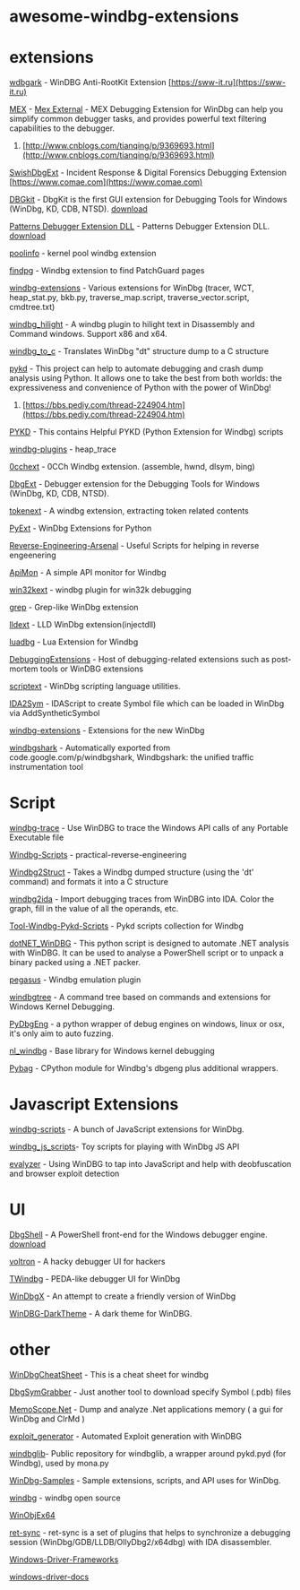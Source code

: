 # awesome-windbg-extensions

# extensions

[wdbgark](https://github.com/swwwolf/wdbgark) - WinDBG Anti-RootKit Extension [https://sww-it.ru](https://sww-it.ru)

[MEX](https://github.com/REhints/WinDbg/tree/master/MEX) - [Mex External](https://www.microsoft.com/en-us/download/details.aspx?id=53304) - MEX Debugging Extension for WinDbg can help you simplify common debugger tasks, and provides powerful text filtering capabilities to the debugger.

1. [http://www.cnblogs.com/tianqing/p/9369693.html](http://www.cnblogs.com/tianqing/p/9369693.html)

[SwishDbgExt](https://github.com/comaeio/SwishDbgExt) - Incident Response & Digital Forensics Debugging Extension [https://www.comae.com](https://www.comae.com)

[DBGkit](http://www.andreybazhan.com/dbgkit.html) - DbgKit is the first GUI extension for Debugging Tools for Windows (WinDbg, KD, CDB, NTSD). [download](http://www.andreybazhan.com/download/DbgKit.zip)

[Patterns Debugger Extension DLL](http://www.patterndiagnostics.com/patterns-extension) - Patterns Debugger Extension DLL. [download](http://www.patterndiagnostics.com/files/patterns.zip)

[poolinfo](https://github.com/fishstiqz/poolinfo) - kernel pool windbg extension

[findpg](https://github.com/tandasat/findpg) - Windbg extension to find PatchGuard pages

[windbg-extensions](https://github.com/goldshtn/windbg-extensions) - Various extensions for WinDbg (tracer, WCT, heap_stat.py, bkb.py, traverse_map.script, traverse_vector.script, cmdtree.txt)

[windbg_hilight](https://github.com/lynnux/windbg_hilight) - A windbg plugin to hilight text in Disassembly and Command windows. Support x86 and x64.

[windbg_to_c](https://github.com/MarkHC/windbg_to_c) - Translates WinDbg "dt" structure dump to a C structure

[pykd](https://githomelab.ru/pykd/pykd) - This project can help to automate debugging and crash dump analysis using Python. It allows one to take the best from both worlds: the expressiveness and convenience of Python with the power of WinDbg!

1. [https://bbs.pediy.com/thread-224904.htm](https://bbs.pediy.com/thread-224904.htm)

[PYKD](https://github.com/WinDbgScripts/PYKD) - This contains Helpful PYKD (Python Extension for Windbg) scripts

[windbg-plugins](https://github.com/sam-b/windbg-plugins) - heap_trace

[0cchext](https://github.com/0cch/0cchext) - 0CCh Windbg extension. (assemble, hwnd, dlsym, bing)

[DbgExt](https://github.com/AndreyBazhan/DbgExt) - Debugger extension for the Debugging Tools for Windows (WinDbg, KD, CDB, NTSD).

[tokenext](https://github.com/long123king/tokenext) - A windbg extension, extracting token related contents

[PyExt](https://github.com/SeanCline/PyExt) - WinDbg Extensions for Python

[Reverse-Engineering-Arsenal](https://github.com/vallejocc/Reverse-Engineering-Arsenal) - Useful Scripts for helping in reverse engeenering

[ApiMon](https://github.com/OsandaMalith/ApiMon) - A simple API monitor for Windbg

[win32kext](https://github.com/progmboy/win32kext) - windbg plugin for win32k debugging

[grep](https://github.com/long123king/grep) - Grep-like WinDbg extension

[lldext](https://github.com/lowleveldesign/lldext) - LLD WinDbg extension(injectdll)

[luadbg](https://github.com/0cch/luadbg) - Lua Extension for Windbg

[DebuggingExtensions](https://github.com/chrisnas/DebuggingExtensions) - Host of debugging-related extensions such as post-mortem tools or WinDBG extensions

[scriptext](https://github.com/pstolarz/scriptext) - WinDbg scripting language utilities.

[IDA2Sym](https://github.com/siberas/IDA2Sym) - IDAScript to create Symbol file which can be loaded in WinDbg via AddSyntheticSymbol

[windbg-extensions](https://github.com/kevingosse/windbg-extensions) - Extensions for the new WinDbg

[windbgshark](https://github.com/pcguru34/windbgshark) - Automatically exported from code.google.com/p/windbgshark, Windbgshark: the unified traffic instrumentation tool

# Script

[windbg-trace](https://github.com/evandowning/windbg-trace) - Use WinDBG to trace the Windows API calls of any Portable Executable file

[Windbg-Scripts](https://github.com/lallousx86/Windbg-Scripts) - practical-reverse-engineering

[Windbg2Struct](https://github.com/ajkhoury/Windbg2Struct) - Takes a Windbg dumped structure (using the 'dt' command) and formats it into a C structure

[windbg2ida](https://github.com/rmadair/windbg2ida) - Import debugging traces from WinDBG into IDA. Color the graph, fill in the value of all the operands, etc.

[Tool-Windbg-Pykd-Scripts](https://github.com/wu-wenxiang/Tool-Windbg-Pykd-Scripts) - Pykd scripts collection for Windbg

[dotNET_WinDBG](https://github.com/Cisco-Talos/dotNET_WinDBG) - This python script is designed to automate .NET analysis with WinDBG. It can be used to analyse a PowerShell script or to unpack a binary packed using a .NET packer.

[pegasus](https://github.com/0a777h/pegasus) - Windbg emulation plugin

[windbgtree](https://github.com/vagnerpilar/windbgtree) - A command tree based on commands and extensions for Windows Kernel Debugging.

[PyDbgEng](https://github.com/walkerfuz/PyDbgEng) - a python wrapper of debug engines on windows, linux or osx, it's only aim to auto fuzzing.

[nl_windbg](https://github.com/saaramar/nl_windbg) - Base library for Windows kernel debugging

[Pybag](https://github.com/dshikashio/Pybag) - CPython module for Windbg's dbgeng plus additional wrappers.

# Javascript Extensions

[windbg-scripts](https://github.com/0vercl0k/windbg-scripts) - A bunch of JavaScript extensions for WinDbg.

[windbg_js_scripts](https://github.com/hugsy/windbg_js_scripts)- Toy scripts for playing with WinDbg JS API

[evalyzer](https://github.com/szimeus/evalyzer) - Using WinDBG to tap into JavaScript and help with deobfuscation and browser exploit detection

# UI

[DbgShell](https://github.com/Microsoft/DbgShell) - A PowerShell front-end for the Windows debugger engine. [download](https://aka.ms/dbgshell-latest)

[voltron](https://github.com/snare/voltron) - A hacky debugger UI for hackers

[TWindbg](https://github.com/bruce30262/TWindbg) - PEDA-like debugger UI for WinDbg

[WinDbgX](https://github.com/zodiacon/WinDbgX) - An attempt to create a friendly version of WinDbg

[WinDBG-DarkTheme](https://github.com/Stolas/WinDBG-DarkTheme) - A dark theme for WinDBG.

# other

[WinDbgCheatSheet](https://github.com/davidfowl/WinDbgCheatSheet) - This is a cheat sheet for windbg

[DbgSymGrabber](https://github.com/quangnh89/DbgSymGrabber) - Just another tool to download specify Symbol (.pdb) files

[MemoScope.Net](https://github.com/fremag/MemoScope.Net) - Dump and analyze .Net applications memory ( a gui for WinDbg and ClrMd )

[exploit_generator](https://github.com/theevilbit/exploit_generator) - Automated Exploit generation with WinDBG

[windbglib](https://github.com/corelan/windbglib)- Public repository for windbglib, a wrapper around pykd.pyd (for Windbg), used by mona.py

[WinDbg-Samples](https://github.com/Microsoft/WinDbg-Samples) - Sample extensions, scripts, and API uses for WinDbg.

[windbg](https://github.com/pccq2002/windbg) - windbg open source

[WinObjEx64](https://github.com/hfiref0x/WinObjEx64)

[ret-sync](https://github.com/bootleg/ret-sync) - ret-sync is a set of plugins that helps to synchronize a debugging session (WinDbg/GDB/LLDB/OllyDbg2/x64dbg) with IDA disassembler.

[Windows-Driver-Frameworks](https://github.com/Microsoft/Windows-Driver-Frameworks)

[windows-driver-docs](https://github.com/MicrosoftDocs/windows-driver-docs)